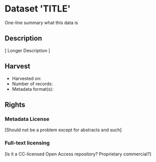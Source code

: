 Dataset 'TITLE'
==============

One-line summary what this data is

## Description

[ Longer Description ]

## Harvest

* Harvested on: 
* Number of records: 
* Metadata format(s):

## Rights

### Metadata License

[Should not be a problem except for abstracts and such]

### Full-text licensing

[Is it a CC-licensed Open Access repository? Proprietary commercial?]
